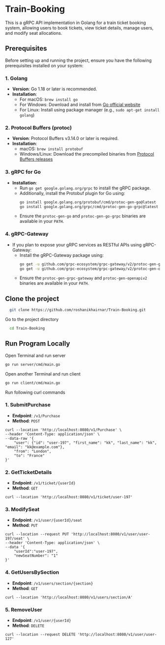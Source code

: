 # Train-Booking
This is a gRPC API implementation in Golang for a train ticket booking system, allowing users to book tickets, view ticket details, manage users, and modify seat allocations.

## Prerequisites

Before setting up and running the project, ensure you have the following prerequisites installed on your system:

### 1. Golang

- **Version**: Go 1.18 or later is recommended.
- **Installation**:
  - For macOS: `brew install go`
  - For Windows: Download and install from [Go official website](https://golang.org/dl/)
  - For Linux: Install using package manager (e.g., `sudo apt-get install golang`)

### 2. Protocol Buffers (protoc)

- **Version**: Protocol Buffers v3.14.0 or later is required.
- **Installation**:
  - macOS: `brew install protobuf`
  - Windows/Linux: Download the precompiled binaries from [Protocol Buffers releases](https://github.com/protocolbuffers/protobuf/releases)
  
### 3. gRPC for Go

- **Installation**:
  - Run `go get google.golang.org/grpc` to install the gRPC package.
  - Additionally, install the Protobuf plugin for Go using:
    ```bash
    go install google.golang.org/protobuf/cmd/protoc-gen-go@latest
    go install google.golang.org/grpc/cmd/protoc-gen-go-grpc@latest
    ```
  - Ensure the `protoc-gen-go` and `protoc-gen-go-grpc` binaries are available in your `PATH`.

### 4. gRPC-Gateway 

- If you plan to expose your gRPC services as RESTful APIs using gRPC-Gateway:
  - Install the gRPC-Gateway package using:
    ```bash
    go get -u github.com/grpc-ecosystem/grpc-gateway/v2/protoc-gen-grpc-gateway
    go get -u github.com/grpc-ecosystem/grpc-gateway/v2/protoc-gen-openapiv2
    ```
  - Ensure the `protoc-gen-grpc-gateway` and `protoc-gen-openapiv2` binaries are available in your `PATH`.



## Clone the project

```bash
  git clone https://github.com/roshanikhairnar/Train-Booking.git
```

Go to the project directory

```bash
  cd Train-Booking
```

## Run Program Locally

Open Terminal and run server
``` bash
go run server/cmd/main.go
```

Open another Terminal and run client
```bash
go run client/cmd/main.go
```
Run following curl commands

### 1. SubmitPurchase

- **Endpoint**: `/v1/Purchase`
- **Method**: `POST`

```
curl --location 'http://localhost:8080/v1/Purchase' \
--header 'Content-Type: application/json' \
--data-raw '{
    "user": {"id": "user-197", "first_name": "kk", "last_name": "kk", "email": "kk@example.com"},
    "from": "London",
    "to": "France"
}'
```
### 2. GetTicketDetails

- **Endpoint**: `/v1/ticket/{userId}`
- **Method**: `GET`
```
curl --location 'http://localhost:8080/v1/ticket/user-197'
```
### 3. ModifySeat

- **Endpoint**: `/v1/user/{userId}/seat`
- **Method**: `PUT`
```
curl --location --request PUT 'http://localhost:8080/v1/user/user-197/seat' \
--header 'Content-Type: application/json' \
--data '{
    "userId":"user-197",
    "newSeatNumber": "1"
}'
```
### 4. GetUsersBySection

- **Endpoint**: `/v1/users/section/{section}`
- **Method**: `GET`
```
curl --location 'http://localhost:8080/v1/users/section/A'
```

### 5. RemoveUser

- **Endpoint**: `/v1/user/{userId}`
- **Method**: `DELETE`
```
curl --location --request DELETE 'http://localhost:8080/v1/user/user-127'
```


